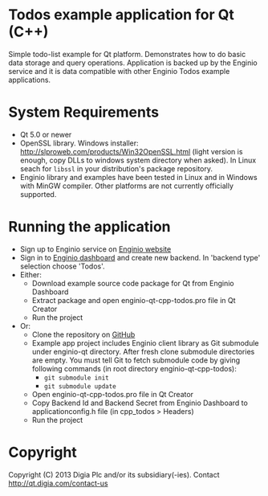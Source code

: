 Todos example application for Qt (C++)
======================================

Simple todo-list example for Qt platform. Demonstrates how to do basic data storage and query operations. Application is backed up by the Enginio service and it is data compatible with other Enginio Todos example applications.


# System Requirements
* Qt 5.0 or newer
* OpenSSL library. Windows installer: http://slproweb.com/products/Win32OpenSSL.html (light version is enough, copy DLLs to windows system directory when asked). In Linux seach for `libssl` in your distribution's package repository.
* Enginio library and examples have been tested in Linux and in Windows with MinGW compiler. Other platforms are not currently officially supported.


# Running the application
* Sign up to Enginio service on [Enginio website](http://www.engin.io/)
* Sign in to [Enginio dashboard](http://dashboard.engin.io) and create new backend. In 'backend type' selection choose 'Todos'.
* Either:
  * Download example source code package for Qt from Enginio Dashboard
  * Extract package and open enginio-qt-cpp-todos.pro file in Qt Creator
  * Run the project
* Or:
  * Clone the repository on [GitHub](https://github.com/enginio/enginio-qt-cpp-todos)
  * Example app project includes Enginio client library as Git submodule under enginio-qt directory. After fresh clone submodule directories are empty. You must tell Git to fetch submodule code by giving following commands (in root directory enginio-qt-cpp-todos):
    * `git submodule init`
    * `git submodule update`
  * Open enginio-qt-cpp-todos.pro file in Qt Creator
  * Copy Backend Id and Backend Secret from Enginio Dashboard to applicationconfig.h file (in cpp_todos > Headers)
  * Run the project


# Copyright
Copyright (C) 2013 Digia Plc and/or its subsidiary(-ies).
Contact http://qt.digia.com/contact-us

